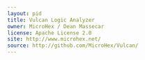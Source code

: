 ```yaml
---
layout: pid
title: Vulcan Logic Analyzer
owner: MicroHex / Dean Massecar
license: Apache License 2.0
site: http://www.microhex.net/
source: http://github.com/MicroHex/Vulcan/
---
```

